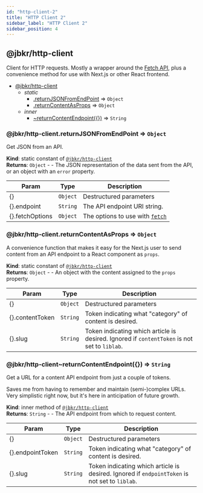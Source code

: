 ```yaml
---
id: "http-client-2"
title: "HTTP Client 2"
sidebar_label: "HTTP Client 2"
sidebar_position: 4
---
```


<div class="jsdoc-generated-2">
<a name="module_@jbkr/http-client"></a>

## @jbkr/http-client
Client for HTTP requests. Mostly a wrapper around the
[Fetch API](https://developer.mozilla.org/en-US/docs/Web/API/Fetch_API),
plus a convenience method for use with Next.js or other React frontend.


* [@jbkr/http-client](#module_@jbkr/http-client)
    * _static_
        * [.returnJSONFromEndPoint](#module_@jbkr/http-client.returnJSONFromEndPoint) ⇒ <code>Object</code>
        * [.returnContentAsProps](#module_@jbkr/http-client.returnContentAsProps) ⇒ <code>Object</code>
    * _inner_
        * [~returnContentEndpoint(\{\})](#module_@jbkr/http-client..returnContentEndpoint) ⇒ <code>String</code>

<a name="module_@jbkr/http-client.returnJSONFromEndPoint"></a>

### @jbkr/http-client.returnJSONFromEndPoint ⇒ <code>Object</code>
Get JSON from an API.

**Kind**: static constant of [<code>@jbkr/http-client</code>](#module_@jbkr/http-client)  
**Returns**: <code>Object</code> - - The JSON representation of the data sent from the API,
or an object with an `error` property.  

| Param | Type | Description |
| --- | --- | --- |
| \{\} | <code>Object</code> | Destructured parameters |
| \{\}.endpoint | <code>String</code> | The API endpoint URI string. |
| \{\}.fetchOptions | <code>Object</code> | The options to use with [`fetch`](https://developer.mozilla.org/en-US/docs/Web/API/Fetch) |

<a name="module_@jbkr/http-client.returnContentAsProps"></a>

### @jbkr/http-client.returnContentAsProps ⇒ <code>Object</code>
A convenience function that makes it easy for the Next.js user
to send content from an API endpoint to a React component as `props`.

**Kind**: static constant of [<code>@jbkr/http-client</code>](#module_@jbkr/http-client)  
**Returns**: <code>Object</code> - - An object with the content assigned to
the `props` property.  

| Param | Type | Description |
| --- | --- | --- |
| \{\} | <code>Object</code> | Destructured parameters |
| \{\}.contentToken | <code>String</code> | Token indicating what "category" of content is desired. |
| \{\}.slug | <code>String</code> | Token indicating which article is desired. Ignored if `contentToken` is not set to `liblab`. |

<a name="module_@jbkr/http-client..returnContentEndpoint"></a>

### @jbkr/http-client~returnContentEndpoint(\{\}) ⇒ <code>String</code>
Get a URL for a content API endpoint from just a couple of
tokens.

Saves me from having to remember and maintain (semi-)complex URLs.
Very simplistic right now, but it's here in anticipation of future growth.

**Kind**: inner method of [<code>@jbkr/http-client</code>](#module_@jbkr/http-client)  
**Returns**: <code>String</code> - - The API endpoint from which to request content.  

| Param | Type | Description |
| --- | --- | --- |
| \{\} | <code>Object</code> | Destructured parameters |
| \{\}.endpointToken | <code>String</code> | Token indicating what "category" of content is desired. |
| \{\}.slug | <code>String</code> | Token indicating which article is desired. Ignored if `endpointToken` is not set to `liblab`. |


</div>
